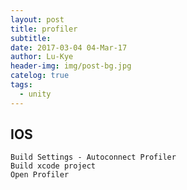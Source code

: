 ```yaml
---
layout: post
title: profiler
subtitle: 
date: 2017-03-04 04-Mar-17
author: Lu-Kye
header-img: img/post-bg.jpg
catelog: true
tags: 
  - unity
---
```

## IOS
```
Build Settings - Autoconnect Profiler
Build xcode project
Open Profiler
```
